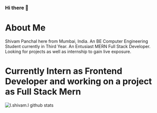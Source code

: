 ### Hi there 👋

# About Me
Shivam Panchal here from Mumbai, India.
An BE Computer Engineering Student currently in Third Year.
An Entusiast MERN Full Stack Developer.
Looking for projects as well as internship to gain live exposure.

# Currently Intern as Frontend Developer and working on a project as Full Stack Mern
![l._shivam_.l github stats](https://github-readme-stats.vercel.app/api?username=GodWin1100&show_icons=true&theme=tokyonight)
